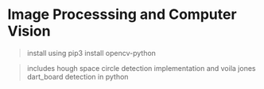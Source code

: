 # Image Processsing and Computer Vision
> install using pip3 install opencv-python

> includes hough space circle detection implementation and voila jones dart_board detection in python 
